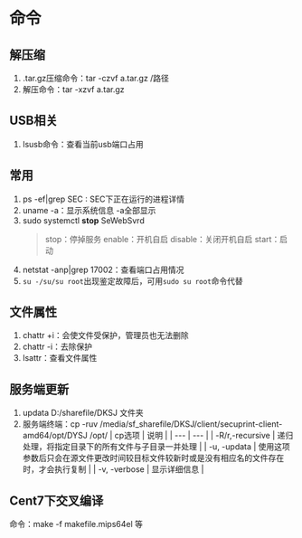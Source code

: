 # 命令
## 解压缩
1. .tar.gz压缩命令：tar -czvf  a.tar.gz  /路径
2. 解压命令：tar -xzvf  a.tar.gz

## USB相关
1. lsusb命令：查看当前usb端口占用

## 常用
1. ps -ef|grep SEC  : SEC下正在运行的进程详情
2. uname -a：显示系统信息 -a全部显示
3. sudo systemctl **stop** SeWebSvrd
    >stop：停掉服务
    >enable：开机自启
    >disable：关闭开机自启
    >start：启动
4. netstat -anp|grep 17002：查看端口占用情况
5. ```su -/su/su root```出现鉴定故障后，可用```sudo su root```命令代替

## 文件属性
1. chattr +i：会使文件受保护，管理员也无法删除
2. chattr -i：去除保护
3. lsattr：查看文件属性

## 服务端更新
1. updata  D:/sharefile/DKSJ 文件夹
2. 服务端终端：cp -ruv /media/sf_sharefile/DKSJ/client/secuprint-client-amd64/opt/DYSJ /opt/
    | cp选项    | 说明    |
    | --- | --- |
    |  -R/r,-recursive   | 递归处理，将指定目录下的所有文件与子目录一并处理    |
    |  -u, -updata   |  使用这项参数后只会在源文件更改时间较目标文件较新时或是没有相应名的文件存在时，才会执行复制   |
    |   -v, -verbose  |   显示详细信息  |

## Cent7下交叉编译
命令：make -f makefile.mips64el 等